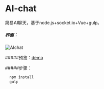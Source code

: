 # AI-chat
简易AI聊天，基于node.js+socket.io+Vue+gulp。

##### 界面：
![AIchat](http://denghao.me/wp-content/uploads/2017/03/AIchat.jpg)

#####预览：[demo](http://twitter.com/ihubo)

#####步骤：
```javascript
  npm install
  gulp
```

